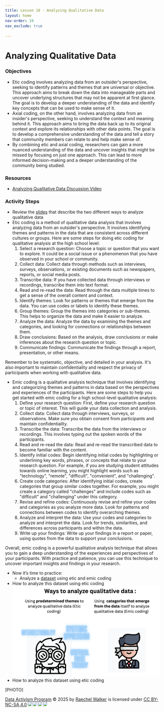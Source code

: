 ```yaml
---
title: Lesson 18 - Analyzing Qualitative Data
layout: home
nav-order: 19
nav_exclude: true

---
```


<script>
  if (localStorage.getItem("formFilled") !== "true") {
    window.location.href = "/";
  }
</script>


# Analyzing Qualitative Data

### Objectives
- Etic coding involves analyzing data from an outsider's perspective, seeking to identify patterns and themes that are universal or objective. This approach aims to break down the data into manageable parts and uncover underlying structures that may not be apparent at first glance. The goal is to develop a deeper understanding of the data and identify key concepts that can be used to make sense of it.
- Axial coding, on the other hand, involves analyzing data from an insider's perspective, seeking to understand the context and meaning behind it. This approach aims to bring the data back up to its original context and explore its relationships with other data points. The goal is to develop a comprehensive understanding of the data and tell a story that community members can relate to and help make sense of.
- By combining etic and axial coding, researchers can gain a more nuanced understanding of the data and uncover insights that might be missed by focusing on just one approach. This can lead to more informed decision-making and a deeper understanding of the community being studied.

### Resources
- <a href = "https://drive.google.com/file/d/1t-OyM4Ci--kUZsaND0RhY6a2ukWC0ALy/view?usp=drive_link">Analyzing Qualitative Data Discussion Video</a>

### Activity Steps
- Review the <a href = "https://drive.google.com/file/d/1gjiNgdejRLMR9RtZQOe3Z2oRjQElogJo/view?usp=drive_link">slides</a> that describe the two different ways  to analyze qualitative data
- Etic coding is a method of qualitative data analysis that involves analyzing data from an outsider's perspective. It involves identifying themes and patterns in the data that are consistent across different cultures or groups. Here are some steps for doing etic coding for qualitative analysis at the high school level:
    1. Select a research question: Choose a topic or question that you want to explore. It could be a social issue or a phenomenon that you have observed in your school or community.
    2. Collect data: Collect data through methods such as interviews, surveys, observations, or existing documents such as newspapers, reports, or social media posts.
    3. Transcribe data: If you have collected data through interviews or recordings, transcribe them into text format.
    4. Read and re-read the data: Read through the data multiple times to get a sense of the overall content and context.
    5. Identify themes: Look for patterns or themes that emerge from the data. You can use codes or labels to identify these themes.
    6. Group themes: Group the themes into categories or sub-themes. This helps to organize the data and make it easier to analyze.
    7. Analyze the data: Analyze the data by examining the themes and categories, and looking for connections or relationships between them.
    8. Draw conclusions: Based on the analysis, draw conclusions or make inferences about the research question or topic.
    9. Communicate findings: Communicate the findings through a report, presentation, or other means.

Remember to be systematic, objective, and detailed in your analysis. It's also important to maintain confidentiality and respect the privacy of participants when working with qualitative data.

- Emic coding is a qualitative analysis technique that involves identifying and categorizing themes and patterns in data based on the perspectives and experiences of the participants. Here are some steps to help you get started with emic coding for a high school-level qualitative analysis:
    1. Define your research question: First, define your research question or topic of interest. This will guide your data collection and analysis.
    2. Collect data: Collect data through interviews, surveys, or observations. Make sure you obtain consent from participants and maintain confidentiality.
    3. Transcribe the data: Transcribe the data from the interviews or recordings. This involves typing out the spoken words of the participants.
    4. Read and re-read the data: Read and re-read the transcribed data to become familiar with the content.
    5. Identify initial codes: Begin identifying initial codes by highlighting or underlining key words, phrases, or concepts that relate to your research question. For example, if you are studying student attitudes towards online learning, you might highlight words such as "technology", "remote", "difficult", "convenient", and "challenging".
    6. Create code categories: After identifying initial codes, create categories that group similar codes together. For example, you might create a category called "challenges" and include codes such as "difficult" and "challenging" under this category.
    7. Revise and refine codes: Continuously revise and refine your codes and categories as you analyze more data. Look for patterns and connections between codes to identify overarching themes.
    8. Analyze and interpret the data: Use your codes and categories to analyze and interpret the data. Look for trends, similarities, and differences across participants and within the data.
    9. Write up your findings: Write up your findings in a report or paper, using quotes from the data to support your conclusions.

Overall, emic coding is a powerful qualitative analysis technique that allows you to gain a deep understanding of the experiences and perspectives of your participants. With practice and patience, you can use this technique to uncover important insights and findings in your research.

- Now it’s time to practice: 
    - Analyze a <a href = "https://docs.google.com/document/u/0/d/1TvMN89WvLyQBZaHgKCN9lFWExUaAVIAK/edit?fromCopy=true&ct=2">dataset</a> using etic and emic coding
- How to analyze this dataset using etic coding
  <img src = "images/ways-to-analyze.png" alt = "Ways to Analyze Qualatative Data">
- How to analyze this dataset using etic coding

[PHOTO]






<a href="https://creativecommons.org">Data Activism Program</a> © 2025 by <a href="https://creativecommons.org">Raechel Walker</a> is licensed under <a href="https://creativecommons.org/licenses/by-nc-sa/4.0/">CC BY-NC-SA 4.0</a><img src="https://mirrors.creativecommons.org/presskit/icons/cc.svg" style="max-width: 1em;max-height:1em;margin-left: .2em;"><img src="https://mirrors.creativecommons.org/presskit/icons/by.svg" style="max-width: 1em;max-height:1em;margin-left: .2em;"><img src="https://mirrors.creativecommons.org/presskit/icons/nc.svg" style="max-width: 1em;max-height:1em;margin-left: .2em;"><img src="https://mirrors.creativecommons.org/presskit/icons/sa.svg" style="max-width: 1em;max-height:1em;margin-left: .2em;">